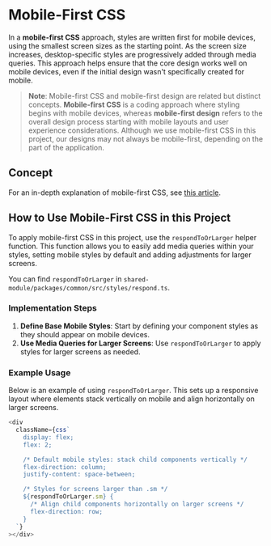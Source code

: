 # Mobile-First CSS

In a **mobile-first CSS** approach, styles are written first for mobile devices, using the smallest screen sizes as the starting point. As the screen size increases, desktop-specific styles are progressively added through media queries. This approach helps ensure that the core design works well on mobile devices, even if the initial design wasn't specifically created for mobile.

> **Note**: Mobile-first CSS and mobile-first design are related but distinct concepts. **Mobile-first CSS** is a coding approach where styling begins with mobile devices, whereas **mobile-first design** refers to the overall design process starting with mobile layouts and user experience considerations. Although we use mobile-first CSS in this project, our designs may not always be mobile-first, depending on the part of the application.

## Concept

For an in-depth explanation of mobile-first CSS, see [this article](https://zellwk.com/blog/how-to-write-mobile-first-css/).

## How to Use Mobile-First CSS in this Project

To apply mobile-first CSS in this project, use the `respondToOrLarger` helper function. This function allows you to easily add media queries within your styles, setting mobile styles by default and adding adjustments for larger screens.

You can find `respondToOrLarger` in `shared-module/packages/common/src/styles/respond.ts`.

### Implementation Steps

1. **Define Base Mobile Styles**: Start by defining your component styles as they should appear on mobile devices.
2. **Use Media Queries for Larger Screens**: Use `respondToOrLarger` to apply styles for larger screens as needed.

### Example Usage

Below is an example of using `respondToOrLarger`. This sets up a responsive layout where elements stack vertically on mobile and align horizontally on larger screens.

```js
<div
  className={css`
    display: flex;
    flex: 2;

    /* Default mobile styles: stack child components vertically */
    flex-direction: column;
    justify-content: space-between;

    /* Styles for screens larger than .sm */
    ${respondToOrLarger.sm} {
      /* Align child components horizontally on larger screens */
      flex-direction: row;
    }
  `}
></div>
```
